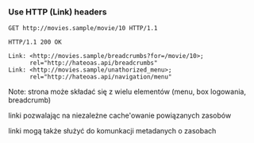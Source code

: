 ### Use HTTP <span class="fragment" data-fragment-index="2">(Link)</span> headers

``` HTTP
GET http://movies.sample/movie/10 HTTP/1.1
```

<pre class="fragment" data-fragment-index="1"><code class="http">HTTP/1.1 200 OK

Link: &lt;http://movies.sample/breadcrumbs?for=/movie/10>;
      rel="http://hateoas.api/breadcrumbs"
Link: &lt;http://movies.sample/unathorized_menu>;
      rel="http://hateoas.api/navigation/menu"</code></pre>

Note:
strona może składać się z wielu elementów (menu, box logowania, breadcrumb)

linki pozwalając na niezależne cache'owanie powiązanych zasobów

linki mogą także służyć do komunkacji metadanych o zasobach
